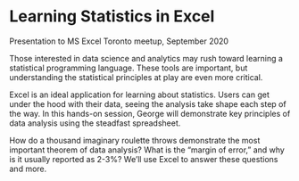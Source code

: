 # Learning Statistics in Excel

Presentation to MS Excel Toronto meetup, September 2020

Those interested in data science and analytics may rush toward learning a statistical programming language. These tools are important, but understanding the statistical principles at play are even more critical. 

Excel is an ideal application for learning about statistics. Users can get under the hood with their data, seeing the analysis take shape each step of the way. In this hands-on session, George will demonstrate key principles of data analysis using the steadfast spreadsheet. 

How do a thousand imaginary roulette throws demonstrate the most important theorem of data analysis? What is the “margin of error,” and why is it usually reported as 2-3%? We’ll use Excel to answer these questions and more. 
    